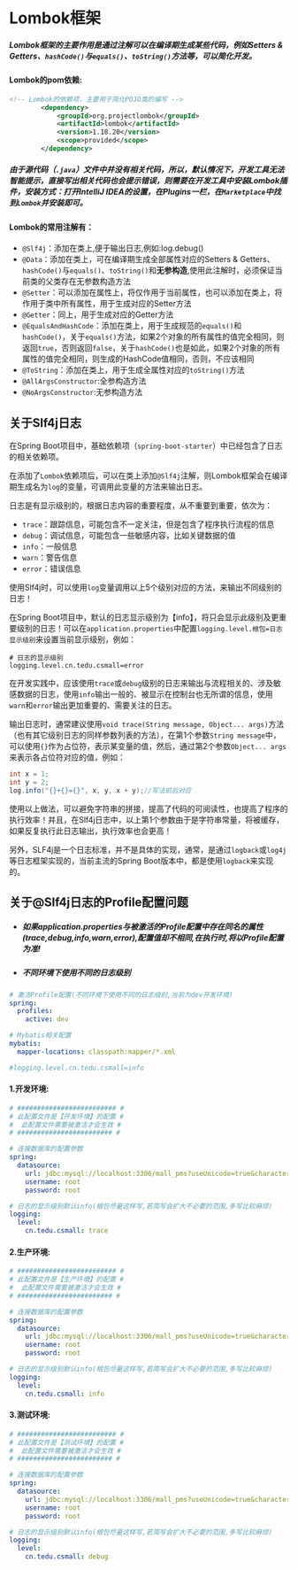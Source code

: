 # Lombok框架

##### Lombok框架的主要作用是通过注解可以**在编译期生成**某些代码，例如Setters & Getters、`hashCode()`与`equals()`、`toString()`方法等，可以简化开发。

#### Lombok的pom依赖:

```xml
<!-- Lombok的依赖项，主要用于简化POJO类的编写 -->
        <dependency>
            <groupId>org.projectlombok</groupId>
            <artifactId>lombok</artifactId>
            <version>1.18.20</version>
            <scope>provided</scope>
        </dependency>
```

##### 由于源代码（`.java`）文件中并没有相关代码，所以，默认情况下，开发工具无法智能提示，直接写出相关代码也会提示错误，则需要在开发工具中安装Lombok插件，安装方式：打开IntelliJ IDEA的设置，在**Plugins**一栏，在`Marketplace`中找到`Lombok`并安装即可。

#### Lombok的常用注解有：

- `@Slf4j`：添加在类上,便于输出日志,例如:log.debug()
- `@Data`：添加在类上，可在编译期生成全部属性对应的Setters & Getters、`hashCode()`与`equals()`、`toString()`和**无参构造**,使用此注解时，必须保证当前类的父类存在无参数构造方法
- `@Setter`：可以添加在属性上，将仅作用于当前属性，也可以添加在类上，将作用于类中所有属性，用于生成对应的Setter方法
- `@Getter`：同上，用于生成对应的Getter方法
- `@EqualsAndHashCode`：添加在类上，用于生成规范的`equals()`和`hashCode()`，关于`equals()`方法，如果2个对象的所有属性的值完全相同，则返回`true`，否则返回`false`，关于`hashCode()`也是如此，如果2个对象的所有属性的值完全相同，则生成的HashCode值相同，否则，不应该相同
- `@ToString`：添加在类上，用于生成全属性对应的`toString()`方法
- `@AllArgsConstructor`:全参构造方法
- `@NoArgsConstructor`:无参构造方法

## 关于Slf4j日志

在Spring Boot项目中，基础依赖项（`spring-boot-starter`）中已经包含了日志的相关依赖项。

在添加了`Lombok`依赖项后，可以在类上添加`@Slf4j`注解，则Lombok框架会在编译期生成名为`log`的变量，可调用此变量的方法来输出日志。

日志是有显示级别的，根据日志内容的重要程度，从不重要到重要，依次为：

- `trace`：跟踪信息，可能包含不一定关注，但是包含了程序执行流程的信息
- `debug`：调试信息，可能包含一些敏感内容，比如关键数据的值
- `info`：一般信息
- `warn`：警告信息
- `error`：错误信息

使用Slf4j时，可以使用`log`变量调用以上5个级别对应的方法，来输出不同级别的日志！

在Spring Boot项目中，默认的日志显示级别为【info】，将只会显示此级别及更重要级别的日志！可以在`application.properties`中配置`logging.level.根包=日志显示级别`来设置当前显示级别，例如：

```properties
# 日志的显示级别
logging.level.cn.tedu.csmall=error
```

在开发实践中，应该使用`trace`或`debug`级别的日志来输出与流程相关的、涉及敏感数据的日志，使用`info`输出一般的、被显示在控制台也无所谓的信息，使用`warn`和`error`输出更加重要的、需要关注的日志。

输出日志时，通常建议使用`void trace(String message, Object... args)`方法（也有其它级别日志的同样参数列表的方法），在第1个参数`String message`中，可以使用`{}`作为占位符，表示某变量的值，然后，通过第2个参数`Object... args`来表示各占位符对应的值，例如：

```java
int x = 1;
int y = 2;
log.info("{}+{}={}", x, y, x + y);//写法前后对应
```

使用以上做法，可以避免字符串的拼接，提高了代码的可阅读性，也提高了程序的执行效率！并且，在Slf4j日志中，以上第1个参数由于是字符串常量，将被缓存，如果反复执行此日志输出，执行效率也会更高！

另外，SLF4j是一个日志标准，并不是具体的实现，通常，是通过`logback`或`log4j`等日志框架实现的，当前主流的Spring Boot版本中，都是使用`logback`来实现的。

## 关于@Slf4j日志的Profile配置问题

- ##### 如果application.properties与被激活的Profile配置中存在同名的属性(trace,debug,info,warn,error),配置值却不相同,在执行时,将以Profile配置为准!

- ##### 不同环境下使用不同的日志级别

```yaml
# 激活Profile配置(不同环境下使用不同的日志级别,当前为dev开发环境)
spring:
  profiles:
    active: dev

# Mybatis相关配置
mybatis:
  mapper-locations: classpath:mapper/*.xml

#logging.level.cn.tedu.csmall=info
```

#### 1.开发环境:

```yaml
# ######################### #
# 此配置文件是【开发环境】的配置 #
#  此配置文件需要被激活才会生效 #
# ######################## #

# 连接数据库的配置参数
spring:
  datasource:
    url: jdbc:mysql://localhost:3306/mall_pms?useUnicode=true&characterEncoding=utf-8&serverTimezone=Asia/Shanghai
    username: root
    password: root

# 日志的显示级别默认info(根包尽量这样写,若简写会扩大不必要的范围,多写比较麻烦)
logging:
  level:
    cn.tedu.csmall: trace
```

#### 2.生产环境:

```yaml
# ######################### #
# 此配置文件是【生产环境】的配置 #
#  此配置文件需要被激活才会生效 #
# ######################## #

# 连接数据库的配置参数
spring:
  datasource:
    url: jdbc:mysql://localhost:3306/mall_pms?useUnicode=true&characterEncoding=utf-8&serverTimezone=Asia/Shanghai
    username: root
    password: root

# 日志的显示级别默认info(根包尽量这样写,若简写会扩大不必要的范围,多写比较麻烦)
logging:
  level:
    cn.tedu.csmall: info
```

#### 3.测试环境:

```yaml
# ######################### #
# 此配置文件是【测试环境】的配置 #
#  此配置文件需要被激活才会生效 #
# ######################## #

# 连接数据库的配置参数
spring:
  datasource:
    url: jdbc:mysql://localhost:3306/mall_pms?useUnicode=true&characterEncoding=utf-8&serverTimezone=Asia/Shanghai
    username: root
    password: root

# 日志的显示级别默认info(根包尽量这样写,若简写会扩大不必要的范围,多写比较麻烦)
logging:
  level:
    cn.tedu.csmall: debug
```



